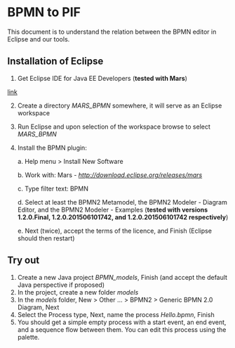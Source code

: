 # BPMN to PIF

This document is to understand the relation between the BPMN editor in Eclipse and our tools.

## Installation of Eclipse

1. Get Eclipse IDE for Java EE Developers (**tested with Mars**)
  
  [link](http://www.eclipse.org/downloads/packages/eclipse-ide-java-ee-developers/marsr)

2. Create a directory *MARS_BPMN* somewhere, it will serve as an Eclipse workspace
3. Run Eclipse and upon selection of the workspace browse to select *MARS_BPMN*
4. Install the BPMN plugin:

	a. Help menu > Install New Software
	
	b. Work with: Mars - *http://download.eclipse.org/releases/mars*
	
	c. Type filter text: BPMN
	
	d. Select at least the BPMN2 Metamodel, the BPMN2 Modeler - Diagram Editor, and the BPMN2 Modeler - Examples (**tested with versions 1.2.0.Final, 1.2.0.201506101742, and 1.2.0.201506101742 respectively**)
	
	e. Next (twice), accept the terms of the licence, and Finish (Eclipse should then restart)
	
## Try out

1. Create a new Java project *BPMN_models*, Finish (and accept the default Java perspective if proposed)
2. In the project, create a new folder *models*
3. In the *models* folder, New > Other ... > BPMN2 > Generic BPMN 2.0 Diagram, Next
4. Select the Process type, Next, name the process *Hello.bpmn*, Finish
5. You should get a simple empty process with a start event, an end event, and a sequence flow between them. You can edit this process using the palette.
